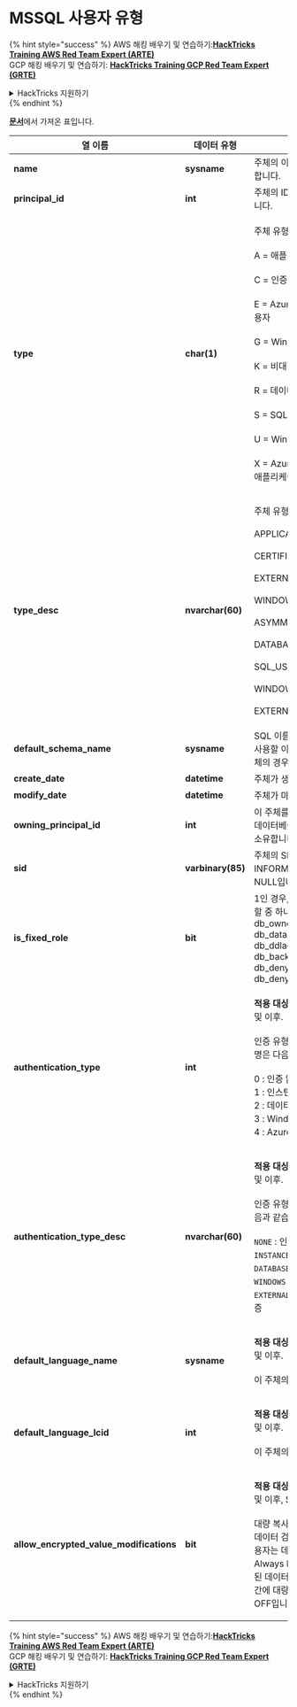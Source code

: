 # MSSQL 사용자 유형

{% hint style="success" %}
AWS 해킹 배우기 및 연습하기:<img src="/.gitbook/assets/arte.png" alt="" data-size="line">[**HackTricks Training AWS Red Team Expert (ARTE)**](https://training.hacktricks.xyz/courses/arte)<img src="/.gitbook/assets/arte.png" alt="" data-size="line">\
GCP 해킹 배우기 및 연습하기: <img src="/.gitbook/assets/grte.png" alt="" data-size="line">[**HackTricks Training GCP Red Team Expert (GRTE)**<img src="/.gitbook/assets/grte.png" alt="" data-size="line">](https://training.hacktricks.xyz/courses/grte)

<details>

<summary>HackTricks 지원하기</summary>

* [**구독 계획**](https://github.com/sponsors/carlospolop) 확인하기!
* **💬 [**Discord 그룹**](https://discord.gg/hRep4RUj7f) 또는 [**텔레그램 그룹**](https://t.me/peass)에 참여하거나 **Twitter** 🐦 [**@hacktricks\_live**](https://twitter.com/hacktricks\_live)**를 팔로우하세요.**
* **[**HackTricks**](https://github.com/carlospolop/hacktricks) 및 [**HackTricks Cloud**](https://github.com/carlospolop/hacktricks-cloud) GitHub 리포지토리에 PR을 제출하여 해킹 팁을 공유하세요.**

</details>
{% endhint %}

[**문서**](https://learn.microsoft.com/en-us/sql/relational-databases/system-catalog-views/sys-database-principals-transact-sql?view=sql-server-ver16)에서 가져온 표입니다.

| 열 이름                                   | 데이터 유형       | 설명                                                                                                                                                                                                                                                                                                                                                                                                                                            |
| ------------------------------------------ | ----------------- | ------------------------------------------------------------------------------------------------------------------------------------------------------------------------------------------------------------------------------------------------------------------------------------------------------------------------------------------------------------------------------------------------------------------------------------------------------ |
| **name**                                   | **sysname**       | 주체의 이름, 데이터베이스 내에서 고유합니다.                                                                                                                                                                                                                                                                                                                                                                                                         |
| **principal\_id**                          | **int**           | 주체의 ID, 데이터베이스 내에서 고유합니다.                                                                                                                                                                                                                                                                                                                                                                                                           |
| **type**                                   | **char(1)**       | <p>주체 유형:<br><br>A = 애플리케이션 역할<br><br>C = 인증서에 매핑된 사용자<br><br>E = Azure Active Directory의 외부 사용자<br><br>G = Windows 그룹<br><br>K = 비대칭 키에 매핑된 사용자<br><br>R = 데이터베이스 역할<br><br>S = SQL 사용자<br><br>U = Windows 사용자<br><br>X = Azure Active Directory 그룹 또는 애플리케이션의 외부 그룹</p>                                                                                  |
| **type\_desc**                             | **nvarchar(60)**  | <p>주체 유형의 설명.<br><br>APPLICATION_ROLE<br><br>CERTIFICATE_MAPPED_USER<br><br>EXTERNAL_USER<br><br>WINDOWS_GROUP<br><br>ASYMMETRIC_KEY_MAPPED_USER<br><br>DATABASE_ROLE<br><br>SQL_USER<br><br>WINDOWS_USER<br><br>EXTERNAL_GROUPS</p>                                                                                                                                                                                               |
| **default\_schema\_name**                  | **sysname**       | SQL 이름이 스키마를 지정하지 않을 때 사용할 이름. S, U 또는 A 유형이 아닌 주체의 경우 Null입니다.                                                                                                                                                                                                                                                                                                                                                   |
| **create\_date**                           | **datetime**      | 주체가 생성된 시간입니다.                                                                                                                                                                                                                                                                                                                                                                                                               |
| **modify\_date**                           | **datetime**      | 주체가 마지막으로 수정된 시간입니다.                                                                                                                                                                                                                                                                                                                                                                                                         |
| **owning\_principal\_id**                  | **int**           | 이 주체를 소유하는 주체의 ID. 모든 고정 데이터베이스 역할은 기본적으로 **dbo**가 소유합니다.                                                                                                                                                                                                                                                                                                                                                |
| **sid**                                    | **varbinary(85)** | 주체의 SID(보안 식별자). SYS 및 INFORMATION SCHEMAS의 경우 NULL입니다.                                                                                                                                                                                                                                                                                                                                                                      |
| **is\_fixed\_role**                        | **bit**           | 1인 경우, 이 행은 고정 데이터베이스 역할 중 하나에 대한 항목을 나타냅니다: db\_owner, db\_accessadmin, db\_datareader, db\_datawriter, db\_ddladmin, db\_securityadmin, db\_backupoperator, db\_denydatareader, db\_denydatawriter.                                                                                                                                                                                                                       |
| **authentication\_type**                   | **int**           | <p><strong>적용 대상</strong>: SQL Server 2012 (11.x) 및 이후.<br><br>인증 유형을 나타냅니다. 가능한 값과 설명은 다음과 같습니다.<br><br>0 : 인증 없음<br>1 : 인스턴스 인증<br>2 : 데이터베이스 인증<br>3 : Windows 인증<br>4 : Azure Active Directory 인증</p>                                                                                                        |
| **authentication\_type\_desc**             | **nvarchar(60)**  | <p><strong>적용 대상</strong>: SQL Server 2012 (11.x) 및 이후.<br><br>인증 유형의 설명. 가능한 값과 설명은 다음과 같습니다.<br><br><code>NONE</code> : 인증 없음<br><code>INSTANCE</code> : 인스턴스 인증<br><code>DATABASE</code> : 데이터베이스 인증<br><code>WINDOWS</code> : Windows 인증<br><code>EXTERNAL</code>: Azure Active Directory 인증</p> |
| **default\_language\_name**                | **sysname**       | <p><strong>적용 대상</strong>: SQL Server 2012 (11.x) 및 이후.<br><br>이 주체의 기본 언어를 나타냅니다.</p>                                                                                                                                                                                                                                                                                                                        |
| **default\_language\_lcid**                | **int**           | <p><strong>적용 대상</strong>: SQL Server 2012 (11.x) 및 이후.<br><br>이 주체의 기본 LCID를 나타냅니다.</p>                                                                                                                                                                                                                                                                                                                            |
| **allow\_encrypted\_value\_modifications** | **bit**           | <p><strong>적용 대상</strong>: SQL Server 2016 (13.x) 및 이후, SQL Database.<br><br>대량 복사 작업에서 서버의 암호화 메타데이터 검사를 억제합니다. 이를 통해 사용자는 데이터를 복호화하지 않고도 Always Encrypted를 사용하여 암호화된 데이터를 테이블 또는 데이터베이스 간에 대량 복사할 수 있습니다. 기본값은 OFF입니다.</p>                                                                                                                     |

{% hint style="success" %}
AWS 해킹 배우기 및 연습하기:<img src="/.gitbook/assets/arte.png" alt="" data-size="line">[**HackTricks Training AWS Red Team Expert (ARTE)**](https://training.hacktricks.xyz/courses/arte)<img src="/.gitbook/assets/arte.png" alt="" data-size="line">\
GCP 해킹 배우기 및 연습하기: <img src="/.gitbook/assets/grte.png" alt="" data-size="line">[**HackTricks Training GCP Red Team Expert (GRTE)**<img src="/.gitbook/assets/grte.png" alt="" data-size="line">](https://training.hacktricks.xyz/courses/grte)

<details>

<summary>HackTricks 지원하기</summary>

* [**구독 계획**](https://github.com/sponsors/carlospolop) 확인하기!
* **💬 [**Discord 그룹**](https://discord.gg/hRep4RUj7f) 또는 [**텔레그램 그룹**](https://t.me/peass)에 참여하거나 **Twitter** 🐦 [**@hacktricks\_live**](https://twitter.com/hacktricks\_live)**를 팔로우하세요.**
* **[**HackTricks**](https://github.com/carlospolop/hacktricks) 및 [**HackTricks Cloud**](https://github.com/carlospolop/hacktricks-cloud) GitHub 리포지토리에 PR을 제출하여 해킹 팁을 공유하세요.**

</details>
{% endhint %}

